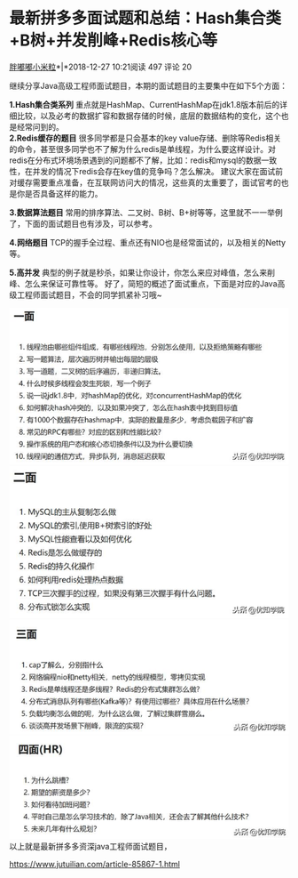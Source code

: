 # 最新拼多多面试题和总结：Hash集合类+B树+并发削峰+Redis核心等

[胖嘟嘟小米粒](https://www.jutuilian.com/space-uid-147.html)*|*2018-12-27 10:21阅读 497 评论 20

继续分享Java高级工程师面试题目，本期的面试题目的主要集中在如下5个方面：

 **1.Hash集合类系列**  重点就是HashMap、CurrentHashMap在jdk1.8版本前后的详细比较，以及必考的数据扩容和数据存储的时候，底层的数据结构的变化，这个也是经常问到的。  
**2.Redis缓存的题目**  很多同学都是只会基本的key value存储、删除等Redis相关的命令，甚至很多同学也不了解为什么redis是单线程，为什么要这样设计。对redis在分布式环境场景遇到的问题都不了解，比如：redis和mysql的数据一致性，在并发的情况下redis会存在key值的竞争吗？怎么解决。  建议大家在面试前对缓存需要重点准备，在互联网访问大的情况，这些真的太重要了，面试官考的也是你是否具备这样的能力。

**3.数据算法题目**  常用的排序算法、二叉树、B树、B+树等等，这里就不一一举例了，下面的面试题目也有涉及，可以参考。 

**4.网络题目**  TCP的握手全过程、重点还有NIO也是经常面试的，以及相关的Netty等。  

**5.高并发**  典型的例子就是秒杀，如果让你设计，你怎么来应对峰值，怎么来削峰、怎么来保证可靠性等。  好了，简短的概述了面试重点，下面是对应的Java高级工程师面试题目，不会的同学抓紧补习哦~ 



 ![最新拼多多面试题和总结：Hash集合类+B树+并发削峰+Redis核心等](image-201903312209/111952mwvruo9wuuzryrkr.jpg) ![最新拼多多面试题和总结：Hash集合类+B树+并发削峰+Redis核心等](image-201903312209/111952qswpjue3twlf929b-20190331221027406.jpg) ![最新拼多多面试题和总结：Hash集合类+B树+并发削峰+Redis核心等](image-201903312209/111952flnym3geregrysrn-20190331221039169.jpg) ![最新拼多多面试题和总结：Hash集合类+B树+并发削峰+Redis核心等](image-201903312209/111952muv1astgu9alocac-20190331221041532.jpg) 以上就是最新拼多多资深java工程师面试题目， 





<https://www.jutuilian.com/article-85867-1.html>